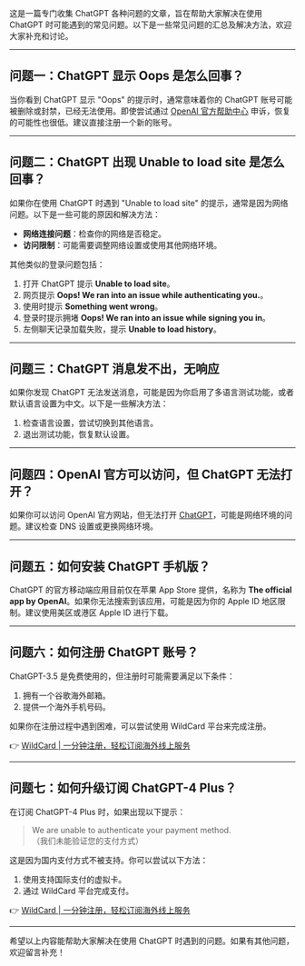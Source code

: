 这是一篇专门收集 ChatGPT 各种问题的文章，旨在帮助大家解决在使用 ChatGPT 时可能遇到的常见问题。以下是一些常见问题的汇总及解决方法，欢迎大家补充和讨论。

---

## 问题一：ChatGPT 显示 Oops 是怎么回事？

当你看到 ChatGPT 显示 "Oops" 的提示时，通常意味着你的 ChatGPT 账号可能被删除或封禁，已经无法使用。即使尝试通过 [OpenAI 官方帮助中心](https://help.openai.com) 申诉，恢复的可能性也很低。建议直接注册一个新的账号。

---

## 问题二：ChatGPT 出现 Unable to load site 是怎么回事？

如果你在使用 ChatGPT 时遇到 "Unable to load site" 的提示，通常是因为网络问题。以下是一些可能的原因和解决方法：

- **网络连接问题**：检查你的网络是否稳定。
- **访问限制**：可能需要调整网络设置或使用其他网络环境。

其他类似的登录问题包括：
1. 打开 ChatGPT 提示 **Unable to load site**。
2. 网页提示 **Oops! We ran into an issue while authenticating you.**。
3. 使用时提示 **Something went wrong**。
4. 登录时提示拥堵 **Oops! We ran into an issue while signing you in**。
5. 左侧聊天记录加载失败，提示 **Unable to load history**。

---

## 问题三：ChatGPT 消息发不出，无响应

如果你发现 ChatGPT 无法发送消息，可能是因为你启用了多语言测试功能，或者默认语言设置为中文。以下是一些解决方法：

1. 检查语言设置，尝试切换到其他语言。
2. 退出测试功能，恢复默认设置。

---

## 问题四：OpenAI 官方可以访问，但 ChatGPT 无法打开？

如果你可以访问 OpenAI 官方网站，但无法打开 [ChatGPT](https://chat.openai.com)，可能是网络环境的问题。建议检查 DNS 设置或更换网络环境。

---

## 问题五：如何安装 ChatGPT 手机版？

ChatGPT 的官方移动端应用目前仅在苹果 App Store 提供，名称为 **The official app by OpenAI**。如果你无法搜索到该应用，可能是因为你的 Apple ID 地区限制。建议使用美区或港区 Apple ID 进行下载。

---

## 问题六：如何注册 ChatGPT 账号？

ChatGPT-3.5 是免费使用的，但注册时可能需要满足以下条件：
1. 拥有一个谷歌海外邮箱。
2. 提供一个海外手机号码。

如果你在注册过程中遇到困难，可以尝试使用 WildCard 平台来完成注册。

👉 [WildCard | 一分钟注册，轻松订阅海外线上服务](https://bit.ly/bewildcard)

---

## 问题七：如何升级订阅 ChatGPT-4 Plus？

在订阅 ChatGPT-4 Plus 时，如果出现以下提示：
> We are unable to authenticate your payment method.  
> （我们未能验证您的支付方式）

这是因为国内支付方式不被支持。你可以尝试以下方法：
1. 使用支持国际支付的虚拟卡。
2. 通过 WildCard 平台完成支付。

👉 [WildCard | 一分钟注册，轻松订阅海外线上服务](https://bit.ly/bewildcard)

---

希望以上内容能帮助大家解决在使用 ChatGPT 时遇到的问题。如果有其他问题，欢迎留言补充！